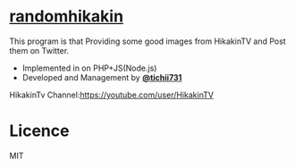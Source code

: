 # [randomhikakin](https://twitter.com/randomhikakin)
This program is that Providing some good images from HikakinTV and Post them on Twitter.

- Implemented in on PHP+JS(Node.js)
- Developed and Management by **[@tichii731](https://twitter.com/ichii731)**

HikakinTv Channel:https://youtube.com/user/HikakinTV

# Licence
MIT
